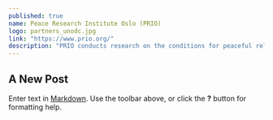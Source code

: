 ```yaml
---
published: true
name: Peace Research Institute Oslo (PRIO)
logo: partners_unodc.jpg
link: "https://www.prio.org/"
description: "PRIO conducts research on the conditions for peaceful relations between states, groups and people. Researchers at PRIO explore how conflicts erupt and how they can be resolved; how different kinds of violence affect people; and how societies tackle crises – and the threat of crisis."
---
```


## A New Post

Enter text in [Markdown](http://daringfireball.net/projects/markdown/). Use the toolbar above, or click the **?** button for formatting help.
